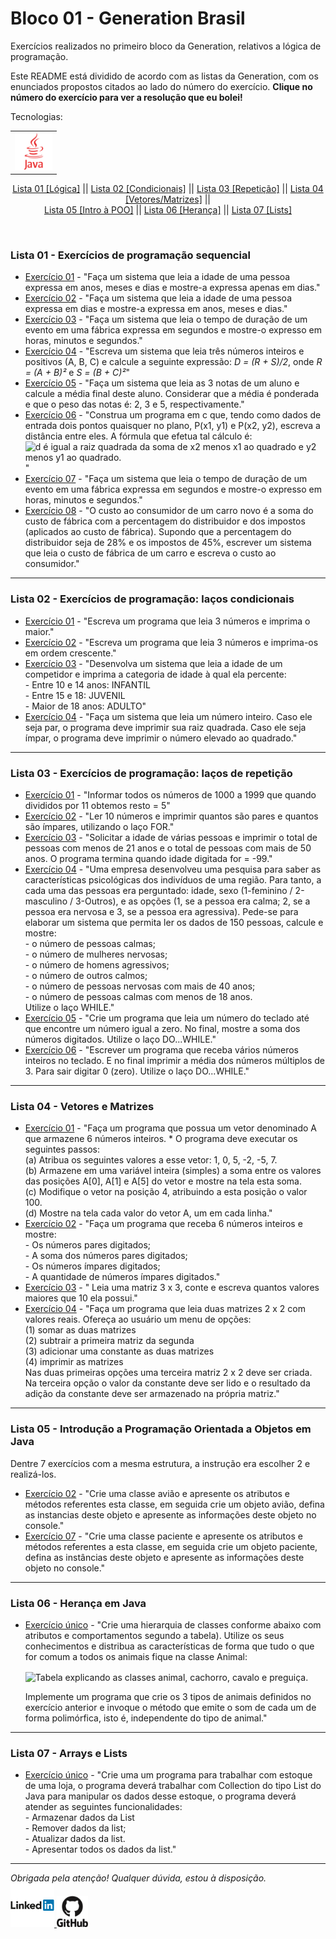 <h1>Bloco 01 - Generation Brasil</h1>
<p>Exercícios realizados no primeiro bloco da Generation, relativos a lógica de programação.</p>
<p>Este README está dividido de acordo com as listas da Generation, com os enunciados propostos citados ao lado do
    número do exercício. <strong>Clique no número do exercício para ver a resolução que eu bolei!</strong></p>

<div align="left">
	<p>Tecnologias:</p>
	<table>
			<tr>
					<td><img width="60px"
									src="https://raw.githubusercontent.com/devicons/devicon/9f4f5cdb393299a81125eb5127929ea7bfe42889/icons/java/java-plain-wordmark.svg"
									alt="Java"></td>
			</tr>
	</table>
</div>
	
<div align="center">
	<p><a href="#lista01">Lista 01 [Lógica]</a> || <a href="#lista02">Lista 02 [Condicionais]</a> || <a href="#lista03">Lista 03 [Repetição]</a> || <a href="#lista04">Lista 04 [Vetores/Matrizes]</a> || <br> <a href="#lista05">Lista 05 [Intro à POO]</a> || <a href="#lista06">Lista 06 [Herança]</a> || <a href="#lista07">Lista 07 [Lists]</a></p>
</div>
<br>
<div>
    <h3 id="lista01">Lista 01 - Exercícios de programação sequencial</h3>
    <ul>
        <li>
            <a
                href="https://github.com/anaolisilva/Bloco01-Generation/blob/main/01-Java_ExerciciosSequenciais/Ex01.java">Exercício
                01</a> - "Faça um sistema que leia a idade de uma pessoa expressa em anos, meses e dias e mostre-a
            expressa apenas em dias."
        </li>
        <li>
            <a
                href="https://github.com/anaolisilva/Bloco01-Generation/blob/main/01-Java_ExerciciosSequenciais/Ex02.java">Exercício
                02</a> - "Faça um sistema que leia a idade de uma pessoa expressa em dias e mostre-a expressa em anos,
            meses e dias."
        </li>
        <li>
            <a
                href="https://github.com/anaolisilva/Bloco01-Generation/blob/main/01-Java_ExerciciosSequenciais/Ex03.java">Exercício
                03</a> - "Faça um sistema que leia o tempo de duração de um evento em uma fábrica expressa em segundos e
            mostre-o expresso em horas, minutos e segundos."
        </li>
        <li>
            <a
                href="https://github.com/anaolisilva/Bloco01-Generation/blob/main/01-Java_ExerciciosSequenciais/Ex04.java">Exercício
                04</a> - "Escreva um sistema que leia três números inteiros e positivos (A, B, C) e calcule a seguinte
            expressão:
            <em>D = (R + S)/2</em>, onde <em>R = (A + B)²</em> e <em>S = (B + C)²</em>"
        </li>
        <li>
            <a
                href="https://github.com/anaolisilva/Bloco01-Generation/blob/main/01-Java_ExerciciosSequenciais/Ex05.java">Exercício
                05</a> - "Faça um sistema que leia as 3 notas de um aluno e calcule a média final deste aluno.
            Considerar que a média é ponderada e que o peso das notas é: 2, 3 e 5, respectivamente."
        </li>
        <li>
            <a
                href="https://github.com/anaolisilva/Bloco01-Generation/blob/main/01-Java_ExerciciosSequenciais/Ex06.java">Exercício
                06</a> - "Construa um programa em c que, tendo como dados de entrada dois pontos quaisquer no plano,
            P(x1, y1) e P(x2, y2), escreva a distância entre eles. A fórmula que efetua tal cálculo é:
            <img width="200px"
                src="http://1.bp.blogspot.com/-PQIs7TBdEag/T3PH5meSa2I/AAAAAAAAABI/myd8tKtGCj0/w1200-h630-p-k-no-nu/formula+distancia+entre+dois+pontos.jpg"
                alt="d é igual a raiz quadrada da soma de x2 menos x1 ao quadrado e y2 menos y1 ao quadrado.">"
        </li>
        <li>
            <a
                href="https://github.com/anaolisilva/Bloco01-Generation/blob/main/01-Java_ExerciciosSequenciais/Ex07.java">Exercício
                07</a> - "Faça um sistema que leia o tempo de duração de um evento em uma fábrica expressa em segundos e
            mostre-o expresso em horas, minutos e segundos."
        </li>
        <li>
            <a
                href="https://github.com/anaolisilva/Bloco01-Generation/blob/main/01-Java_ExerciciosSequenciais/Ex08.java">Exercício
                08</a> - "O custo ao consumidor de um carro novo é a soma do custo de fábrica com a percentagem do
            distribuidor e dos impostos (aplicados ao custo de fábrica). Supondo que a percentagem do distribuidor seja
            de 28% e os impostos de 45%, escrever um sistema que leia o custo de fábrica de um carro e escreva o custo
            ao consumidor."
        </li>     
    </ul>
</div>
<hr>
<div>
    <h3 id="lista02">Lista 02 - Exercícios de programação: laços condicionais</h3>
    <ul>
        <li>
            <a
                href="https://github.com/anaolisilva/Bloco01-Generation/blob/main/02-Java_Condicionais/src/lista02/Ex01.java">Exercício
                01</a> - "Escreva um programa que leia 3 números e imprima o maior."
        </li>
        <li>
            <a
                href="https://github.com/anaolisilva/Bloco01-Generation/blob/main/02-Java_Condicionais/src/lista02/Ex02.java">Exercício
                02</a> - "Escreva um programa que leia 3 números e imprima-os em ordem crescente."
        </li>
        <li>
            <a
                href="https://github.com/anaolisilva/Bloco01-Generation/blob/main/02-Java_Condicionais/src/lista02/Ex03.java">Exercício
                03</a> - "Desenvolva um sistema que leia a idade de um competidor e imprima a categoria de idade à qual ela percente: <br>
            - Entre 10 e 14 anos: INFANTIL <br>
            - Entre 15 e 18: JUVENIL<br>
            - Maior de 18 anos: ADULTO"
        </li>
        <li>
            <a
                href="https://github.com/anaolisilva/Bloco01-Generation/blob/main/02-Java_Condicionais/src/lista02/Ex04.java">Exercício
                04</a> - "Faça um sistema que leia um número inteiro. Caso ele seja par, o programa deve imprimir sua raiz quadrada. Caso ele seja ímpar, o programa deve imprimir o número elevado ao quadrado."
        </li>
    </ul>
</div>
<hr>			
<div>
    <h3 id="lista03">Lista 03 - Exercícios de programação: laços de repetição</h3>
    <ul>
        <li>
            <a
                href="https://github.com/anaolisilva/Bloco01-Generation/blob/main/03-Java_LacosRepeticao/src/lista03_LacosRepeticao/Ex01.java">Exercício 01</a> - "Informar todos os números de 1000 a 1999 que quando divididos por 11 obtemos resto = 5"
        </li>
        <li>
            <a
                href="https://github.com/anaolisilva/Bloco01-Generation/blob/main/03-Java_LacosRepeticao/src/lista03_LacosRepeticao/Ex02. java">Exercício 02</a> - "Ler 10 números e imprimir quantos são pares e quantos são ímpares, utilizando o laço FOR."
        </li>
        <li>
            <a
                href="https://github.com/anaolisilva/Bloco01-Generation/blob/main/03-Java_LacosRepeticao/src/lista03_LacosRepeticao/Ex03.java">Exercício 03</a> - "Solicitar a idade de várias pessoas e imprimir o total de pessoas com menos de 21 anos e o total de pessoas com mais de 50 anos. O programa termina quando idade digitada for = -99."
        </li>
        <li>
            <a
                href="https://github.com/anaolisilva/Bloco01-Generation/blob/main/03-Java_LacosRepeticao/src/lista03_LacosRepeticao/Ex04.java">Exercício 04</a> - "Uma empresa desenvolveu uma pesquisa para saber as características psicológicas dos indivíduos de uma região. Para tanto, a cada uma das pessoas era perguntado:  idade, sexo (1-feminino / 2-masculino / 3-Outros), e as opções (1, se a pessoa era calma; 2, se a pessoa era nervosa e 3, se a pessoa era agressiva). Pede-se para elaborar um sistema que permita ler os dados de 150 pessoas, calcule e mostre: <br>
                - o número de pessoas calmas; <br>
                - o número de mulheres nervosas; <br>
                - o número de homens agressivos; <br>
                - o número de outros calmos; <br>
                - o número de pessoas nervosas com mais de 40 anos; <br>
                - o número de pessoas calmas com menos de 18 anos. <br>
                Utilize o laço WHILE."
        </li>
        <li>
            <a
                href="https://github.com/anaolisilva/Bloco01-Generation/blob/main/03-Java_LacosRepeticao/src/lista03_LacosRepeticao/Ex05.java">Exercício 05</a> - "Crie um programa que leia um número do teclado até que encontre um número igual a zero. No final, mostre a soma dos números digitados. Utilize o laço DO...WHILE."
        </li>
        <li>
            <a
                href="https://github.com/anaolisilva/Bloco01-Generation/blob/main/03-Java_LacosRepeticao/src/lista03_LacosRepeticao/Ex06.java">Exercício 06</a> - "Escrever um programa que receba vários números inteiros no teclado. E no final imprimir a média dos números múltiplos de 3. Para sair digitar 0 (zero). Utilize o laço DO...WHILE."
        </li>
    </ul>
</div>
<hr>			
<div>
    <h3 id="lista04">Lista 04 - Vetores e Matrizes</h3>
    <ul>
        <li>
            <a
                href="https://github.com/anaolisilva/Bloco01-Generation/blob/main/04-Java_VetoresMatrizes/src/lista04Matrizes/Ex01.java">Exercício 01</a> - "Faça um programa que possua um vetor denominado A que armazene 6 números inteiros. 
                *  O programa deve executar os seguintes passos:<br> 
               (a) Atribua os seguintes valores a esse vetor: 1, 0, 5, -2, -5, 7. <br>
               (b) Armazene em uma variável inteira (simples) a soma entre os valores das posições A[0], A[1] e A[5] do vetor e mostre na tela esta soma. <br>
               (c) Modifique o vetor na posição 4, atribuindo a esta posição o valor 100. <br>
               (d) Mostre na tela cada valor do vetor A, um em cada linha."
        </li>
        <li>
            <a
                href="https://github.com/anaolisilva/Bloco01-Generation/blob/main/04-Java_VetoresMatrizes/src/lista04Matrizes/Ex02.java">Exercício 02</a> - "Faça um programa que receba 6 números inteiros e mostre: <br>
                - Os números pares digitados; <br>  
                - A soma dos números pares digitados; <br>
                - Os números ímpares digitados; <br>
                - A quantidade de números ímpares digitados."
        </li>
        <li>
            <a
                href="https://github.com/anaolisilva/Bloco01-Generation/blob/main/04-Java_VetoresMatrizes/src/lista04Matrizes/Ex03.java">Exercício 03</a> - " Leia uma matriz 3 x 3, conte e escreva quantos valores maiores que 10 ela possui."
        </li>
        <li>
            <a
                href="https://github.com/anaolisilva/Bloco01-Generation/blob/main/04-Java_VetoresMatrizes/src/lista04Matrizes/Ex04.java">Exercício 04</a> - "Faça um programa que leia duas matrizes 2 x 2 com valores reais. Ofereça ao usuário um menu de opções:<br>
                (1) somar as duas matrizes <br>
                (2) subtrair a primeira matriz da segunda <br>
                (3) adicionar uma constante as duas matrizes <br>
                (4) imprimir as matrizes <br>
                Nas duas primeiras opções uma terceira matriz 2 x 2 deve ser criada. Na terceira opção o valor da constante deve ser lido e o resultado da adição da constante deve ser armazenado na própria matriz."
        </li>
    </ul>
</div>
<hr>			
<div>
    <h3 id="lista05">Lista 05 - Introdução a Programação Orientada a Objetos em Java</h3>
    <p>Dentre 7 exercícios com a mesma estrutura, a instrução era escolher 2 e realizá-los.</p>
    <ul>
        <li>
            <a
                href="https://github.com/anaolisilva/Bloco01-Generation/tree/main/05-Java_IntroAPOO/src/ex02Aviao">Exercício 02</a> - "Crie uma classe avião e apresente os atributos e métodos referentes esta classe, em seguida crie um objeto avião, defina as instancias deste objeto e apresente as informações deste objeto no console."
        </li>
        <li>
            <a
                href="https://github.com/anaolisilva/Bloco01-Generation/tree/main/05-Java_IntroAPOO/src/ex07ContaBancaria">Exercício 07</a> - "Crie uma classe paciente e apresente os atributos e métodos referentes  a esta classe, em seguida crie um objeto paciente, defina as instâncias deste objeto e apresente as informações deste objeto no console."
        </li>
    </ul>
</div>
<hr>			
<div>
    <h3 id="lista06">Lista 06 - Herança em Java</h3>
    <ul>
        <li>
            <p> <a
                href="https://github.com/anaolisilva/Bloco01-Generation/tree/main/06-Java_Heranca/src/lista06/exercicio01">Exercício único</a> - "Crie uma hierarquia de classes conforme abaixo com atributos e comportamentos segundo a tabela). Utilize os seus conhecimentos e distribua as características de forma que tudo o que for comum a todos os animais fique na classe Animal: </p>
                <img align="center" width="500px" src="https://i.imgur.com/tzqtxz3.png" alt="Tabela explicando as classes animal, cachorro, cavalo e preguiça.">
                <br>   
                <p> Implemente um programa que crie os 3 tipos de animais definidos no exercício anterior e invoque o método que emite o som de cada um de forma polimórfica, isto é, independente do tipo de animal." </p> 
        </li>
    </ul>
</div>
<hr>			
<div>
    <h3 id="lista07">Lista 07 - Arrays e Lists</h3>
    <ul>
        <li>
            <a
                href="https://github.com/anaolisilva/Bloco01-Generation/tree/main/07-Java_Lists/src/estoque">Exercício único</a> - "Crie uma um programa para trabalhar com estoque de uma loja, o programa deverá trabalhar com Collection do tipo List do Java para manipular os dados desse estoque, o programa deverá atender as seguintes funcionalidades:<br>
                - Armazenar dados da List <br>
                - Remover dados da list; <br>
                - Atualizar dados da list. <br>
                - Apresentar todos os dados da list."
        </li>
    </ul>
</div>
<hr>
<div align="left"><em>Obrigada pela atenção! Qualquer dúvida, estou à disposição.</em></div>
<div align="left">
	<a href="https://www.linkedin.com/in/anaolisilva/" target="_blank"><img width="70px"  src="https://raw.githubusercontent.com/devicons/devicon/9f4f5cdb393299a81125eb5127929ea7bfe42889/icons/linkedin/linkedin-original-wordmark.svg" alt="LinkedIn: /anaolisilva"</a>
	<a href="https://github.com/anaolisilva" target="_blank"><img width="50px" src="https://raw.githubusercontent.com/devicons/devicon/9f4f5cdb393299a81125eb5127929ea7bfe42889/icons/github/github-original-wordmark.svg" alt="Github: /anaolisilva"</a>
</div>
